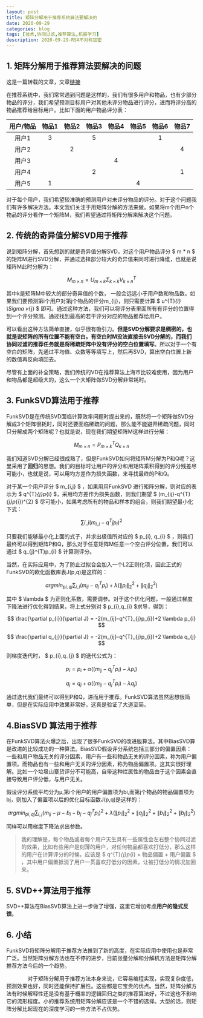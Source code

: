 ```yaml
---
layout: post
title: 矩阵分解用于推荐系统算法要解决的
date: 2020-09-29
categories: blog
tags: [技术,协同过滤,推荐算法,机器学习]
description: 2020-09-29-RSA不对称加密
---
```


## 1. 矩阵分解用于推荐算法要解决的问题
这是一篇转载的文章，文章[链接](https://www.cnblogs.com/pinard/p/6351319.html)  

在推荐系统中，我们常常遇到问题是这样的，我们有很多用户和物品，也有少部分物品的评分，我们希望预测目标用户对其他未评分物品进行评分，进而将评分高的物品推荐给目标用户。比如下面的用户物品评分表：

| 用户/物品|物品1 |物品2 |物品3|物品4|物品5|物品6|物品7|
|:----:|:--:|:--:|:--:|:--:|:--:|:--:|:--:|
|用户1|3| |5| | |1| |
|用户2||2|||||4|
|用户3||||4||||
|用户4|||2||||1|
|用户5|1||||4||  


对于每个用户，我们希望较准确的预测用户对未评分物品的评分。对于这个问题我们有许多解决方法。本文我们关注于用矩阵分解的方法来做。如果将m个用户n个物品的评分看作一个矩阵M，我们希望通过将矩阵分解来解决这个问题。

## 2. 传统的奇异值分解SVD用于推荐
说到矩阵分解，首先想到的就是奇异值分解SVD，对这个用户物品评分 $ m * n $ 的矩阵M进行SVD分解，并通过选择部分较大的奇异值来同时进行降维，也就是说矩阵M此时分解为：  

$$ M_{m\times n}=U_{m\times k}\Sigma _{k\times k}V^{T}_{k\times n} $$  

其中k是矩阵M中较大的部分奇异值的个数， 一般会远远小于用户数和物品数。如果我们要预测第i个用户对第j个物品的评分m_{ij}，则只需要计算 $ u^{T}_{i} \Sigma v_{j} $ 即可。通过这种方法，我们可以将评分表里面所有有评分的位置得到一个评分预测。通过找到最高的若干评分对应的物品推荐给用户。  

可以看出这种方法简单直接，似乎很有吸引力。**但是SVD分解要求是稠密的，也就是说矩阵的所有位置不能有空白。有空白时M没法直接去SVD分解的，而我们协同过滤的推荐任务就是将稀疏矩阵中没有评分的空白位置填写**。所以对于一个有空白的矩阵，先通过平均值、众数等等填写上，然后再SVD，算出空白位置上新的数值再反向填回去。

尽管有上面的补全策略，我们传统的VD在推荐算法上海市比较难使用，因为用户和物品都是超级大的，这么一个大矩阵做SVD分解非常耗时。

## 3. FunkSVD算法用于推荐

FunkSVD是在传统SVD面临计算效率问题时提出来的，既然将一个矩阵做SVD分解成3个矩阵很耗时，同时还要面临稀疏的问题，那么能不能避开稀疏问题，同时只分解成两个矩阵呢？也就是说，现在我们期望矩阵M这样进行分解：  

$$ M_{m\times n}=P^{T}_{m\times k}Q_{k \times n} $$  

我们知道SVD分解已经很成熟了，但是FunkSVD如何将矩阵M分解为P和Q呢？这里采用了**回归**的思想。我们的目标时让用户的评分和用矩阵乘积得到的评分残差尽可能小，也就是说，可以用均方差作为损失函数，来寻找最终的P和Q。

对于某一个用户评分 $  m_{i,j} $ ，如果用用FunkSVD 进行矩阵分解，则对应的表示为 $ q^{T}_{j}p_{i} $，采用均方差作为损失函数，则我们期望  $ (m_{ij}-q^{T}_{j}p_{i})^{2} $ 尽可能小，如果考虑所有的物品和样本的组合，则我们期望最小化下式：  

$$ \sum{i,j}(m_{i,j}-q^{T}{j}p_{i})^{2} $$  

只要我们能够最小化上面的式子，并求出极值所对应的 $ p_{i}, q_{i} $ ，则我们最终可以得到矩阵P和Q，那么对于任意矩阵M任意一个空白评分位置，我们可以通过 $ q_{j}^{T}p_{i} $ 计算测评分。  


当然，在实际应用中，为了防止过拟合会加入一个L2正则化项，因此正式的FunkSVD的欧化函数库表J(p,q)是这样的：  

$$ argmin_{pi,qj}\sum_{i,j}(m_{ij}-q^{T}_{j}p_{i}) + \lambda (\left \| p_{i} \right \|_{2}^{2} + \left \| q_{j}\right \|_{2}^{2}) $$  

其中 $ \lambda $ 为正则化系数，需要调参。对于这个优化问题，一般通过梯度下降法进行优化得到结果，将上式分别对 $ p_{i},q_{i} $求导，得到：  

$$ \frac{\partial p_{i}}{\partial J} = -2(m_{ij}-q^{T}_{j}p_{i})+2 \lambda p_{i} $$  

$$ \frac{\partial q_{j}}{\partial J} = -2(m_{ij}-q^{T}_{j}p_{i})+2 \lambda q_{j} $$  

则梯度迭代时， $ p_{i},q_{j} $ 的迭代公式为：  

$$ p_{i}= p_{i} + \alpha ((m_{ij}-q^{T}_{j}p_{i})- \lambda p_{i}) $$  

$$ q_{j} = q_{j} + \alpha ((m_{ij}-q^{T}_{j}p_{i})- \lambda q_{j}) $$  


通过迭代我们最终可以得到P和Q，进而用于推荐。FunkSVD算法虽然思想很简单，但是在实际应用中效果非常好，这真是验证了大道至简。

## 4.BiasSVD 算法用于推荐

在FunkSVD算法火爆之后，出现了很多FunkSVD的改进版算法。其中BiasSVD算是改进的比较成功的一种算法。BiasSVD假设评分系统包括三部分的偏置因素：一些和用户物品无关的评分因素，用户有一些和物品无关的评分因素，称为用户偏置项。而物品也有一些和用户无关的评分因素，称为物品偏置项。这其实很好理解。比如一个垃圾山寨货评分不可能高，自带这种烂属性的物品由于这个因素会直接导致用户评分低，与用户无关。

假设评分系统平均分为μ,第i个用户的用户偏置项为bi,而第j个物品的物品偏置项为bj，则加入了偏置项以后的优化目标函数J(p,q)是这样的：  

$$ argmin_{pi,qj}\sum_{i,j}(m_{ij}-\mu -b_{i} - b_{j} - q_{j}^{T}p_{i})^{2} + \lambda (\left \| p_{i}  \right \|_{2}^{2} + \left \| q_{j}  \right \|_{2}^{2} + \left \| b_{i}  \right \|_{2}^{2} +\left \| b_{j}  \right \|_{2}^{2}) $$  

同样可以用梯度下降法求出参数。

> 我的理解是，每个物品或者每个用户天生具有一些属性会左右整个协同过滤的效果，比如有些用户是刻薄的用户，对任何物品都喜欢打低分，那么这样的用户在计算评分的时候，应该是 $ q^{T}_{j}p_{i} + 物品偏置 + 用户偏置 $ ，其中用户偏置抵消了用户一贯喜欢打低分的因素，让被打低分的情况加回来。

## 5. SVD++算法用于推荐

SVD++算法在BiasSVD算法上进一步做了增强，这里它增加考虑**用户的隐式反馈**。



## 6. 小结

FunkSVD将矩阵分解用于推荐方法推到了新的高度，在实际应用中使用也是非常广泛。当然矩阵分解方法也在不停的进步，目前张量分解和分解机方法是矩阵分解推荐方法今后的一个趋势。

　　　　对于矩阵分解用于推荐方法本身来说，它容易编程实现，实现复杂度低，预测效果也好，同时还能保持扩展性。这些都是它宝贵的优点。当然，矩阵分解方法有时候解释性还是没有基于概率的逻辑回归之类的推荐算法好，不过这也不影响它的流形程度。小的推荐系统用矩阵分解应该是一个不错的选择。大型的话，则矩阵分解比起现在的深度学习的一些方法不占优势。































































































